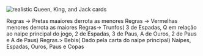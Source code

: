 ![realistic Queen, King, and Jack cards](https://github.com/user-attachments/assets/86e597c2-d704-42ee-b181-e7da9b995e8b)

Regras -> Pretas maaiores derrota as menores
Regras -> Vermelhas menores derrota as maiores 
Regras-> Trunfos( 3 de Espadas, Q em relação ao naipe principal do jogo, 2 de Espadas, 3 de Paus, A de Ouros, 2 de Paus e A de Paus)
Regras.> Bebis( Dado pela carta do naipe principal)
Naipes, Espadas, Ouros, Paus e Copas
